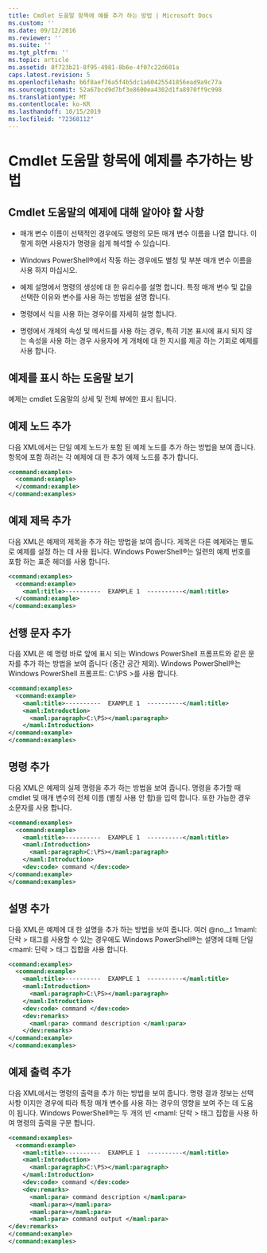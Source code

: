 ```yaml
---
title: Cmdlet 도움말 항목에 예를 추가 하는 방법 | Microsoft Docs
ms.custom: ''
ms.date: 09/12/2016
ms.reviewer: ''
ms.suite: ''
ms.tgt_pltfrm: ''
ms.topic: article
ms.assetid: 8f723b21-8f95-4981-8b6e-4f07c22d601a
caps.latest.revision: 5
ms.openlocfilehash: b6f8aef76a5f4b5dc1a60425541856ead9a9c77a
ms.sourcegitcommit: 52a67bcd9d7bf3e8600ea4302d1fa8970ff9c998
ms.translationtype: MT
ms.contentlocale: ko-KR
ms.lasthandoff: 10/15/2019
ms.locfileid: "72368112"
---
```

# <a name="how-to-add-examples-to-a-cmdlet-help-topic"></a>Cmdlet 도움말 항목에 예제를 추가하는 방법

## <a name="things-to-know-about-examples-in-cmdlet-help"></a>Cmdlet 도움말의 예제에 대해 알아야 할 사항

- 매개 변수 이름이 선택적인 경우에도 명령의 모든 매개 변수 이름을 나열 합니다. 이렇게 하면 사용자가 명령을 쉽게 해석할 수 있습니다.

- Windows PowerShell®에서 작동 하는 경우에도 별칭 및 부분 매개 변수 이름을 사용 하지 마십시오.

- 예제 설명에서 명령의 생성에 대 한 유리수를 설명 합니다. 특정 매개 변수 및 값을 선택한 이유와 변수를 사용 하는 방법을 설명 합니다.

- 명령에서 식을 사용 하는 경우이를 자세히 설명 합니다.

- 명령에서 개체의 속성 및 메서드를 사용 하는 경우, 특히 기본 표시에 표시 되지 않는 속성을 사용 하는 경우 사용자에 게 개체에 대 한 지시를 제공 하는 기회로 예제를 사용 합니다.

## <a name="help-views-that-display-examples"></a>예제를 표시 하는 도움말 보기

예제는 cmdlet 도움말의 상세 및 전체 뷰에만 표시 됩니다.

## <a name="adding-an-examples-node"></a>예제 노드 추가

다음 XML에서는 단일 예제 노드가 포함 된 예제 노드를 추가 하는 방법을 보여 줍니다. 항목에 포함 하려는 각 예제에 대 한 추가 예제 노드를 추가 합니다.

```xml
<command:examples>
  <command:example>
  </command:example>
</command:examples>
```

## <a name="adding-an-example-title"></a>예제 제목 추가

다음 XML은 예제의 제목을 추가 하는 방법을 보여 줍니다. 제목은 다른 예제와는 별도로 예제를 설정 하는 데 사용 됩니다. Windows PowerShell®는 일련의 예제 번호를 포함 하는 표준 헤더를 사용 합니다.

```xml
<command:examples>
  <command:example>
    <maml:title>----------  EXAMPLE 1  ----------</maml:title>
  </command:example>
</command:examples>
```

## <a name="adding-preceding-characters"></a>선행 문자 추가

다음 XML은 예 명령 바로 앞에 표시 되는 Windows PowerShell 프롬프트와 같은 문자를 추가 하는 방법을 보여 줍니다 (중간 공간 제외). Windows PowerShell®는 Windows PowerShell 프롬프트: C:\PS >를 사용 합니다.

```xml
<command:examples>
  <command:example>
    <maml:title>----------  EXAMPLE 1  ----------</maml:title>
    <maml:Introduction>
      <maml:paragraph>C:\PS></maml:paragraph>
    </maml:Introduction>
</command:example>
</command:examples>
```

## <a name="adding-the-command"></a>명령 추가

다음 XML은 예제의 실제 명령을 추가 하는 방법을 보여 줍니다. 명령을 추가할 때 cmdlet 및 매개 변수의 전체 이름 (별칭 사용 안 함)을 입력 합니다. 또한 가능한 경우 소문자를 사용 합니다.

```xml
<command:examples>
  <command:example>
    <maml:title>----------  EXAMPLE 1  ----------</maml:title>
    <maml:Introduction>
      <maml:paragraph>C:\PS></maml:paragraph>
    </maml:Introduction>
    <dev:code> command </dev:code>
</command:example>
</command:examples>
```

## <a name="adding-a-description"></a>설명 추가

다음 XML은 예제에 대 한 설명을 추가 하는 방법을 보여 줍니다. 여러 @no__t 1maml: 단락 > 태그를 사용할 수 있는 경우에도 Windows PowerShell®는 설명에 대해 단일 \<maml: 단락 > 태그 집합을 사용 합니다.

```xml
<command:examples>
  <command:example>
    <maml:title>----------  EXAMPLE 1  ----------</maml:title>
    <maml:Introduction>
      <maml:paragraph>C:\PS></maml:paragraph>
    </maml:Introduction>
    <dev:code> command </dev:code>
    <dev:remarks>
      <maml:para> command description </maml:para>
    </dev:remarks>
</command:example>
</command:examples>
```

## <a name="adding-example-output"></a>예제 출력 추가

다음 XML에서는 명령의 출력을 추가 하는 방법을 보여 줍니다. 명령 결과 정보는 선택 사항 이지만 경우에 따라 특정 매개 변수를 사용 하는 경우의 영향을 보여 주는 데 도움이 됩니다. Windows PowerShell®는 두 개의 빈 \<maml: 단락 > 태그 집합을 사용 하 여 명령의 출력을 구분 합니다.

```xml
<command:examples>
  <command:example>
    <maml:title>----------  EXAMPLE 1  ----------</maml:title>
    <maml:Introduction>
      <maml:paragraph>C:\PS></maml:paragraph>
    </maml:Introduction>
    <dev:code> command </dev:code>
    <dev:remarks>
      <maml:para> command description </maml:para>
      <maml:para></maml:para>
      <maml:para></maml:para>
      <maml:para> command output </maml:para>
</dev:remarks>
</command:example>
</command:examples>
```
